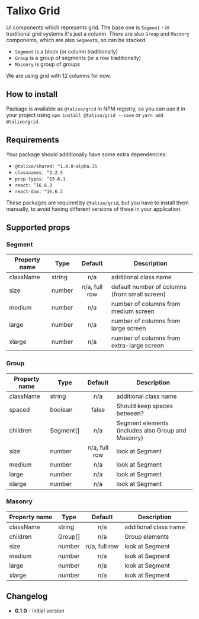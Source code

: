 # Talixo Grid

UI components which represents grid. The base one is `Segment` - in traditional grid systems it's just a column.
There are also `Group` and `Masonry` components, which are also `Segment`s, so can be stacked.

- `Segment` is a block (or column traditionally)
- `Group` is a group of segments (or a row traditionally)
- `Masonry` is group of groups

We are using grid with 12 columns for now.

## How to install

Package is available as `@talixo/grid` in NPM registry, so you can use it in your project
using `npm install @talixo/grid --save` or `yarn add @talixo/grid`.

## Requirements

Your package should additionally have some extra dependencies:

- `@talixo/shared: ^1.0.0-alpha.35`
- `classnames: ^2.2.5`
- `prop-types: ^15.6.1`
- `react: ^16.6.3`
- `react-dom: ^16.6.3`

These packages are required by `@talixo/grid`, but you have to install them manually,
to avoid having different versions of these in your application.

## Supported props

### Segment

Property name | Type        | Default       | Description
--------------|-------------|:-------------:|--------------------------------
className     | string      | n/a           | additional class name
size          | number      | n/a, full row | default number of columns (from small screen)
medium        | number      | n/a           | number of columns from medium screen
large         | number      | n/a           | number of columns from large screen
xlarge        | number      | n/a           | number of columns from extra-large screen

### Group

Property name | Type        | Default       | Description
--------------|-------------|:-------------:|--------------------------------
className     | string      | n/a           | additional class name
spaced        | boolean     | false         | Should keep spaces between?
children      | Segment[]   | n/a           | Segment elements (includes also Group and Masonry)
size          | number      | n/a, full row | look at Segment
medium        | number      | n/a           | look at Segment
large         | number      | n/a           | look at Segment
xlarge        | number      | n/a           | look at Segment

### Masonry

Property name | Type        | Default       | Description
--------------|-------------|:-------------:|--------------------------------
className     | string      | n/a           | additional class name
children      | Group[]     | n/a           | Group elements
size          | number      | n/a, full row | look at Segment
medium        | number      | n/a           | look at Segment
large         | number      | n/a           | look at Segment
xlarge        | number      | n/a           | look at Segment

## Changelog

- **0.1.0** - initial version
